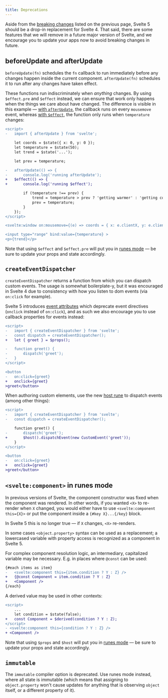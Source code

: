 ```yaml
---
title: Deprecations
---
```


Aside from the [breaking changes](/docs/breaking-changes) listed on the previous page, Svelte 5 should be a drop-in replacement for Svelte 4. That said, there are some features that we will remove in a future major version of Svelte, and we encourage you to update your apps now to avoid breaking changes in future.

## beforeUpdate and afterUpdate

`beforeUpdate(fn)` schedules the `fn` callback to run immediately before any changes happen inside the current component. `afterUpdate(fn)` schedules it to run after any changes have taken effect.

These functions run indiscriminately when _anything_ changes. By using `$effect.pre` and `$effect` instead, we can ensure that work only happens when the things we care about have changed. The difference is visible in this example — [with `afterUpdate`](/#H4sIAAAAAAAAE21STW-DMAz9K140CSpVtJddUmDaj5i0aezAwKBI-VJi6CqU_74AY-WwiyPbz37PdibWCYme8Y-J6Voh4-zFWnZkdLOz40eUhNH3ZnDNHMl944SlstIVCWWNI5ig7gjdq21rQgjQOaMgWUuTSwRGqESCxhjXeijg0VNEphN8czgf4RYthMNlwxEqi66mweEd_HTeARzq9p5KsixL1uyGsA7HCNh1-tWxU5qmByhKmJY6aoz2RmImTZ8mbtBa6H4_10ZAqxUdpHudD0WxkB62fhVtKvewclX2DEmPRDPFtXYKXQL8Hop7kjG08dH_w8REmJ9lcfnpfhadr6vnV6FbcwWjuTKDR2VGLKYUl6n_brEcAbNGCtT0thxj897jLQOc1p5C2yFuPn6LomKu1j1WDL4iAx9rOcTGO3kBYk1uy2lZQchPtoxfSJlWdAJbxskNGD7DD-pLlz59AgAA), the callback runs on every `mousemove` event, whereas [with `$effect`](/#H4sIAAAAAAAAE21SwW6EIBD9lSnZRDfZuHvphapN_6JN7cHqaEgQCIxuG8O_F7VUDw0JZOY93gxvmFknJDrG32em6gEZZy_GsAujb7MEbkJJGGKnR9ssmdw1VhgqK1WRRIJGa9s6KODkqCZMZ_jicLvAd9jBn58ij3AwaGsaLe7kx9uBYFG1O5RkWZZsaGQYi1MgHJQWOIAn7DpsKE3PUJQwr3eo0cppiZnUfZrYUSmhevhlRmHadtFBeuzvoSjWYueoVVHs7kgrt46eIemRaJG_13ZAmwDfU8EfGVKxHv3_iAD45VgNy6-7xyrfRsDvQrX6DlrxQY8OBz1hMae4vvhvBqv5mDVSoKLXdQgxegMf1nXTFMqMwfEw46JitlY9Vgw-QwU-1XIMwof2PIQ7uSnn1QKfX00Z_sOgW9EJbBknO6L_8D9aLfICSgIAAA==), the function only runs when `temperature` changes:

```diff
<script>
-	import { afterUpdate } from 'svelte';

	let coords = $state({ x: 0, y: 0 });
	let temperature = $state(50);
	let trend = $state('...');

	let prev = temperature;

-	afterUpdate(() => {
-		console.log('running afterUpdate');
+	$effect(() => {
+		console.log('running $effect');

		if (temperature !== prev) {
			trend = temperature > prev ? 'getting warmer' : 'getting cooler';
			prev = temperature;
		}
	});
</script>

<svelte:window on:mousemove={(e) => coords = { x: e.clientX, y: e.clientY } } />

<input type="range" bind:value={temperature} >
<p>{trend}</p>
```

Note that using `$effect` and `$effect.pre` will put you in [runes mode](/docs/runes) — be sure to update your props and state accordingly.

## `createEventDispatcher`

`createEventDispatcher` returns a function from which you can dispatch custom events. The usage is somewhat boilerplate-y, but it was encouraged in Svelte 4 due to consistency with how you listen to dom events (via `on:click` for example).

Svelte 5 introduces [event attributes](/docs/event-handlers) which deprecate event directives (`onclick` instead of `on:click`), and as such we also encourage you to use callback properties for events instead:

```diff
<script>
-	import { createEventDispatcher } from 'svelte';
-	const dispatch = createEventDispatcher();
+	let { greet } = $props();

-	function greet() {
-		dispatch('greet');
-	}
</script>

<button
-	on:click={greet}
+	onclick={greet}
>greet</button>
```

When authoring custom elements, use the new [host rune](/docs/runes#$host) to dispatch events (among other things):

```diff
<script>
-	import { createEventDispatcher } from 'svelte';
-	const dispatch = createEventDispatcher();

	function greet() {
-		dispatch('greet');
+		$host().dispatchEvent(new CustomEvent('greet'));
	}
</script>

<button
-	on:click={greet}
+	onclick={greet}
>greet</button>
```

## `<svelte:component>` in runes mode

In previous versions of Svelte, the component constructor was fixed when the component was rendered. In other words, if you wanted `<X>` to re-render when `X` changed, you would either have to use `<svelte:component this={X}>` or put the component inside a `{#key X}...{/key}` block.

In Svelte 5 this is no longer true — if `X` changes, `<X>` re-renders.

In some cases `<object.property>` syntax can be used as a replacement; a lowercased variable with property access is recognized as a component in Svelte 5.

For complex component resolution logic, an intermediary, capitalized variable may be necessary. E.g. in places where `@const` can be used:

```diff
{#each items as item}
-	<svelte:component this={item.condition ? Y : Z} />
+	{@const Component = item.condition ? Y : Z}
+	<Component />
{/each}
```

A derived value may be used in other contexts:

```diff
<script>
	...
	let condition = $state(false);
+	const Component = $derived(condition ? Y : Z);
</script>
- <svelte:component this={condition ? Y : Z} />
+ <Component />
```

Note that using `$props` and `$host` will put you in [runes mode](/docs/runes) — be sure to update your props and state accordingly.

## `immutable`

The `immutable` compiler option is deprecated. Use runes mode instead, where all state is immutable (which means that assigning to `object.property` won't cause updates for anything that is observing `object` itself, or a different property of it).
